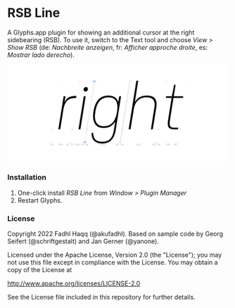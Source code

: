 # RSB Line

A Glyphs.app plugin for showing an additional cursor at the right sidebearing (RSB). To use it, switch to the Text tool and choose *View > Show RSB* (de: *Nachbreite anzeigen*, fr: *Afficher approche droite*, es: *Mostrar lado derecho*).

![Show RSB in action](RSBline.png)

### Installation

1. One-click install *RSB Line* from *Window > Plugin Manager*
2. Restart Glyphs.

### License

Copyright 2022 Fadhl Haqq (@akufadhl).
Based on sample code by Georg Seifert (@schriftgestalt) and Jan Gerner (@yanone).

Licensed under the Apache License, Version 2.0 (the "License");
you may not use this file except in compliance with the License.
You may obtain a copy of the License at

http://www.apache.org/licenses/LICENSE-2.0

See the License file included in this repository for further details.

